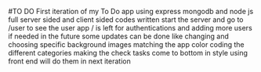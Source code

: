 #TO DO 
First iteration of my To Do app using express mongodb and node js full server sided and client sided codes written
start the server and go to /user to see the user app / is left for authentications and adding more users if needed in the future 
some updates can be done like changing and choosing specific background images matching the app 
color coding the different categories 
making the check tasks come to bottom in style using front end will do them in next iteration 
